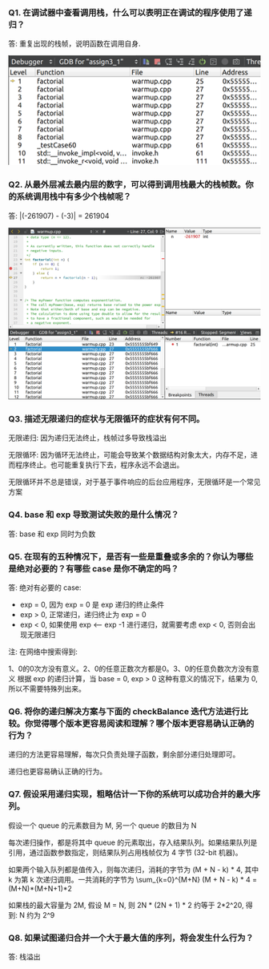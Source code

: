 ### Q1. 在调试器中查看调用栈，什么可以表明正在调试的程序使用了递归？

答: 重复出现的栈帧，说明函数在调用自身.

![](img/q1.png)


### Q2. 从最外层减去最内层的数字，可以得到调用栈最大的栈帧数。你的系统调用栈中有多少个栈帧呢？
答: |(-261907) - (-3)| =  261904

![](img/q2.png)


### Q3. 描述无限递归的症状与无限循环的症状有何不同。

无限递归: 因为递归无法终止，栈帧过多导致栈溢出

无限循环: 因为循环无法终止，可能会导致某个数据结构对象太大，内存不足，进而程序终止。也可能重复执行下去，程序永远不会退出。

无限循环并不总是错误，对于基于事件响应的后台应用程序，无限循环是一个常见方案


### Q4. base 和 exp 导致测试失败的是什么情况？

答: base 和 exp 同时为负数


### Q5. 在现有的五种情况下，是否有一些是重叠或多余的？你认为哪些是绝对必要的？有哪些 case 是你不确定的吗？

答: 
绝对有必要的 case: 
- exp = 0, 因为 exp = 0 是 exp 递归的终止条件
- exp > 0, 正常递归，递归终止为 exp = 0
- exp < 0, 如果使用 exp <-- exp -1 进行递归，就需要考虑 exp < 0, 否则会出现无限递归
  
注: 在网络中搜索得到: 

1、0的0次方没有意义。2、0的任意正数次方都是0。3、0的任意负数次方没有意义
根据 exp 的递归计算，当 base = 0, exp > 0 这种有意义的情况下，结果为 0, 所以不需要特殊列出来。

### Q6. 将你的递归解决方案与下面的 checkBalance 迭代方法进行比较。你觉得哪个版本更容易阅读和理解？哪个版本更容易确认正确的行为？

递归的方法更容易理解，每次只负责处理子函数，剩余部分递归处理即可。

递归也更容易确认正确的行为。

### Q7. 假设采用递归实现，粗略估计一下你的系统可以成功合并的最大序列。
假设一个 queue 的元素数目为 M, 另一个 queue 的数目为 N

每次递归操作，都是将其中 queue 的元素取出，存入结果队列。如果结果队列是引用，通过函数参数指定，则结果队列占用栈帧仅为 4 字节 (32-bit 机器)。

如果两个输入队列都是值传入，则每次递归，消耗的字节为 (M + N - k) * 4, 其中 k 为第 k 次递归调用。一共消耗的字节为 \sum_{k=0}^{M+N} (M + N - k) * 4 = (M+N)*(M+N+1)*2

如果栈的最大容量为 2M, 假设 M = N, 则 2N * (2N + 1) * 2 约等于 2*2^20, 得到: N 约为 2^9 

### Q8. 如果试图递归合并一个大于最大值的序列，将会发生什么行为？
答: 栈溢出

